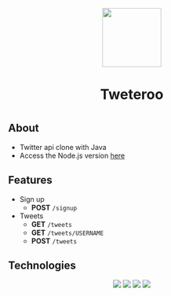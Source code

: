 <div align= center>
   <img width=120px" src="https://seeklogo.com/images/T/twitter-logo-A84FE9258E-seeklogo.com.png">
   <h1>Tweteroo<h1>
</div>

## About
- Twitter api clone with Java
- Access the Node.js version <a href="https://github.com/kethlynsara/projeto11-tweteroo">here</a>


## Features
- Sign up 
  - **POST** `/signup`
- Tweets
  - **GET** `/tweets`
  - **GET** `/tweets/USERNAME`
  - **POST** `/tweets`


## Technologies
<div align=center>  
  <img src="https://img.shields.io/badge/spring-%236DB33F.svg?style=for-the-badge&logo=spring&logoColor=white" />
  <img src="https://img.shields.io/badge/java-%23ED8B00.svg?style=for-the-badge&logo=java&logoColor=white" />
  <img src="https://img.shields.io/badge/git-%23F05033.svg?style=for-the-badge&logo=git&logoColor=white" />  
  <img src="https://img.shields.io/badge/sql-%2307405e.svg?style=for-the-badge&logo=sql&logoColor=white" />
</div>
